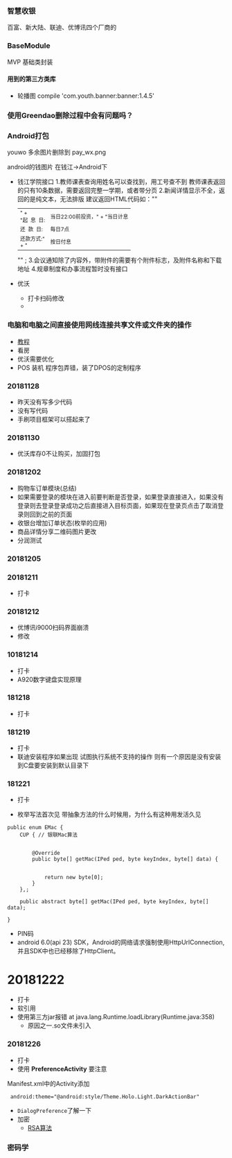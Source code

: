 ### 智慧收银
百富、新大陆、联迪、优博讯四个厂商的

### BaseModule
MVP 基础类封装

#### 用到的第三方类库
* 轮播图 compile 'com.youth.banner:banner:1.4.5'

### 使用Greendao删除过程中会有问题吗？

### Android打包

youwo 多余图片删除到 pay_wx.png

android的钱图片 在钱江->Android下

* 钱江学院接口
1.教师课表查询用姓名可以查找到，用工号查不到 教师课表返回的只有10条数据，需要返回完整一学期，或者带分页
2.新闻详情显示不全，返回的是纯文本，无法排版
建议返回HTML代码如："\"<table style='font-size:12px;'><tr><td style='width:45px;'>" +
                "起&nbsp;&nbsp;息&nbsp;&nbsp;日:</td><td>当日22:00前投资，" +
                "当日计息</td></tr><tr><td>还&nbsp;&nbsp;款&nbsp;&nbsp;日:</td><td>每日7点</td></tr><tr><td>还款方式:" +
                "</td><td>按日付息</td></tr></table>\"" ;
3.会议通知除了内容外，带附件的需要有个附件标志，及附件名称和下载地址
4.规章制度和办事流程暂时没有接口

* 优沃
	* 打卡扫码修改
	* 

### 电脑和电脑之间直接使用网线连接共享文件或文件夹的操作
 * [教程](https://jingyan.baidu.com/article/20095761ee2d6fcb0621b459.html)
* 看房
* 优沃需要优化
* POS 装机 程序包弄错，装了DPOS的定制程序
### 20181128
* 昨天没有写多少代码
* 没有写代码
* 手刷项目框架可以搭起来了
### 20181130
* 优沃库存0不让购买，加固打包

### 20181202
* 购物车订单模块(总结)
* 如果需要登录的模块在进入前要判断是否登录，如果登录直接进入，如果没有登录则去登录登录成功之后直接进入目标页面，如果现在登录页点击了取消登录则回到之前的页面
* 收银台增加订单状态(枚举的应用)
* 商品详情分享二维码图片更改
* 分润测试

### 20181205

### 20181211
* 打卡

### 20181212
* 优博讯i9000扫码界面崩溃
* 修改

### 10181214
* 打卡
* A920数字键盘实现原理

### 181218
* 打卡
### 181219
* 打卡
* 联迪安装程序如果出现 试图执行系统不支持的操作 则有一个原因是没有安装到C盘要安装到默认目录下

### 181221
* 打卡

* 枚举写法首次见 带抽象方法的什么时候用，为什么有这种用发活久见
````
public enum EMac {
    CUP { // 银联Mac算法


        @Override
        public byte[] getMac(IPed ped, byte keyIndex, byte[] data) {

            
            return new byte[0];
        }
    },;

    public abstract byte[] getMac(IPed ped, byte keyIndex, byte[] data);

}
````

* PIN码
* android 6.0(api 23) SDK，Android的网络请求强制使用HttpUrlConnection,并且SDK中也已经移除了HttpClient。
# 20181222
* 打卡
* 软引用
* 使用第三方jar报错 at java.lang.Runtime.loadLibrary(Runtime.java:358)
 	* 原因之一.so文件未引入

### 20181226

* 打卡
* 使用 **PreferenceActivity** 要注意

Manifest.xml中的Activity添加

````
 android:theme="@android:style/Theme.Holo.Light.DarkActionBar"
````

* `DialogPreference`了解一下
* 加密 
	* [RSA算法](https://dev.tencent.com/u/yang888/p/Diary/git/blob/master/2018/pay/pay_info_1.md#user-content-rsa%E7%AE%97%E6%B3%95)
	
### 密码学









